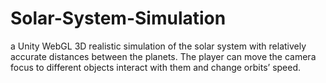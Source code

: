 # Solar-System-Simulation
a Unity WebGL 3D realistic simulation of the solar system with relatively accurate distances between the
planets. The player can move the camera focus to different objects interact with them and change orbits’ speed.
